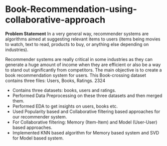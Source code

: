 # Book-Recommendation-using-collaborative-approach


**Problem Statement**
In a very general way, recommender systems are algorithms aimed at suggesting relevant items to users (items being movies to watch, text to read, products to buy, or anything else depending on industries).

Recommender systems are really critical in some industries as they can generate a huge amount of income when they are efficient or also be a way to stand out significantly from competitors. The main objective is to create a book recommendation system for users.
This Book-crossing dataset contains three files: Users, Books, Ratings.
2324

* Contains three datasets: books, users and ratings.
* Performed Data Preprocessing on these three datasets and then merged them.
* Performed EDA to get insights on users, books etc.
* Used Popularity based and Collaborative filtering based approaches for our recommender system.
* For Collaborative filtering: Memory (Item-Item) and Model (User-User) based approaches.
* Implemented KNN based algorithm for Memory based system and SVD for Model based system.

